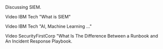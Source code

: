 Discussing SIEM. 

Video IBM Tech "What is SIEM"

Video IBM Tech "AI, Machine Learning ..."

Video SecurityFirstCorp "What Is The Difference Between a Runbook and An Incident Response Playbook.
